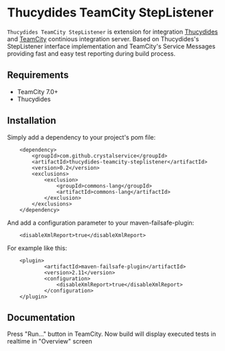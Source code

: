 Thucydides TeamCity StepListener
========================================

`Thucydides TeamCity StepListener` is extension for integration [Thucydides](http://thucydides.info/) and [TeamCity](http://www.jetbrains.com/teamcity/) continious integration server. Based on Thucydides's StepListener interface implementation and TeamCity's Service Messages providing fast and easy test reporting during build process.

Requirements
------------

* TeamCity 7.0+
* Thucydides

Installation
------------

Simply add a dependency to your project's pom file:

        <dependency>
            <groupId>com.github.crystalservice</groupId>
            <artifactId>thucydides-teamcity-steplistener</artifactId>
            <version>0.2</version>
            <exclusions>
                <exclusion>
                    <groupId>commons-lang</groupId>
                    <artifactId>commons-lang</artifactId>
                </exclusion>
            </exclusions>
        </dependency>
        
And add a configuration parameter to your maven-failsafe-plugin:

        <disableXmlReport>true</disableXmlReport>
        
For example like this:

        <plugin>
                <artifactId>maven-failsafe-plugin</artifactId>
                <version>2.11</version>
                <configuration>
                    <disableXmlReport>true</disableXmlReport>
                </configuration>
        </plugin>            
        
Documentation
-------------

Press "Run..." button in TeamCity.
Now build will display executed tests in realtime in "Overview" screen


